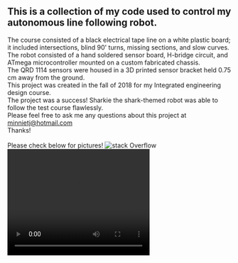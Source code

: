 
## This is a collection of my code used to control my autonomous line following robot.
The course consisted of a black electrical tape line on a white plastic board; it included 
intersections, blind 90' turns, missing sections, and slow curves. \
The robot consisted of a hand soldered sensor board, H-bridge circuit, and ATmega microcontroller mounted on a custom fabricated chassis.\
The QRD 1114 sensors were housed in a 3D printed sensor bracket held 0.75 cm away from the ground.\
This project was created in the fall of 2018 for my Integrated engineering design course.\
The project was a success! Sharkie the shark-themed robot was able to follow the test course flawlessly.\
Please feel free to ask me any questions about this project at minnietj@hotmail.com\
Thanks!\
\
Please check below for pictures!
![stack Overflow](https://github.com/Minnietj/minnietj.github.io/blob/master/Line%20Following%20Robot/IMG_20190124_141636.jpg)\
<video width="320" height="240" controls>
  <source src="https://github.com/Minnietj/minnietj.github.io/blob/master/Line%20Following%20Robot/VID_20190115_102250%20(1).mp4" type="video/mp4">
</video>
      
